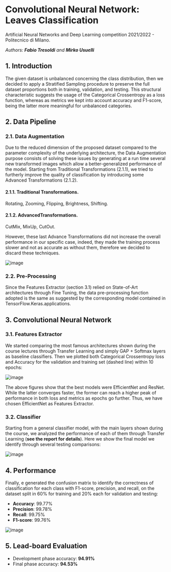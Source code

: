 # Convolutional Neural Network: Leaves Classification
Artificial Neural Networks and Deep Learning competition 2021/2022 - Politecnico di Milano.

*Authors: **Fabio Tresoldi** and **Mirko Usuelli***

## 1. Introduction
The given dataset is unbalanced concerning the class distribution,  then we decided to apply a  Stratified Sampling procedure to preserve the full dataset proportions both in training, validation, and testing. This structural characteristic suggests the usage of the Categorical Crossentropy as a loss function, whereas as metrics we kept into account accuracy and F1-score, being the latter more meaningful for unbalanced categories.

## 2. Data Pipeline
### 2.1.  Data  Augmentation
Due to the reduced dimension of the proposed dataset compared to the parameter complexity of the underlying architecture, the Data Augmentation purpose consists of solving these issues by generating at a run time several new transformed images which allow a better-generalized performance of the model.
Starting from  Traditional  Transformations  (2.1.1),  we tried to furtherly improve the quality of classification by introducing some Advanced Transformations (2.1.2).

#### 2.1.1.  Traditional  Transformations.
Rotating, Zooming, Flipping, Brightness, Shifting.

#### 2.1.2.  AdvancedTransformations.
CutMix, MixUp, CutOut.

However,  these last  Advance  Transformations did not increase the overall performance in our specific case, indeed,  they made the training process slower and not as accurate as without them,  therefore we decided to discard these techniques.

![image](/img/leaves.jpg)

### 2.2.  Pre-Processing
Since the Features Extractor (section   3.1) relied on State-of-Art architectures through Fine Tuning, the data pre-processing function adopted is the same as suggested by the corresponding model contained in TensorFlow.Keras.applications.


## 3.  Convolutional  Neural  Network
### 3.1.  Features  Extractor
We started comparing the most famous architectures shown during the course lectures through Transfer Learning and simply  GAP +  Softmax layers as baseline classifiers. Then we plotted both Categorical  Crossentropy loss and Accuracy for the validation and training set  (dashed line) within 10 epochs:

![image](/img/comparison.jpg)

The above figures show that the best models were EfficientNet and ResNet. While the latter converges faster, the former can reach a  higher peak of performance in both loss and metrics as epochs go further. Thus, we have chosen EfficientNet as Features Extractor.


### 3.2. Classifier
Starting from a general classifier model, with the main layers shown during the course, we analyzed the performance of each of them through Transfer Learning (**see the report for details**).
Here we show the final model we identify through several testing comparisons:

![image](/img/final.jpg)

## 4. Performance
Finally,  e generated the confusion  matrix to identify the correctness of classification for each class with F1-score, precision, and recall, on the dataset split in 60% for training and 20% each for validation and testing:
- **Accuracy**: 99.77%
- **Precision**: 99.78%
- **Recall**: 99.75%
- **F1-score**: 99.76%

![image](/img/confusion_matrix.jpg)

## 5. Lead-board Evaluation
- Development phase accuracy: **94.91%**
- Final phase accuracy: **94.53%**
